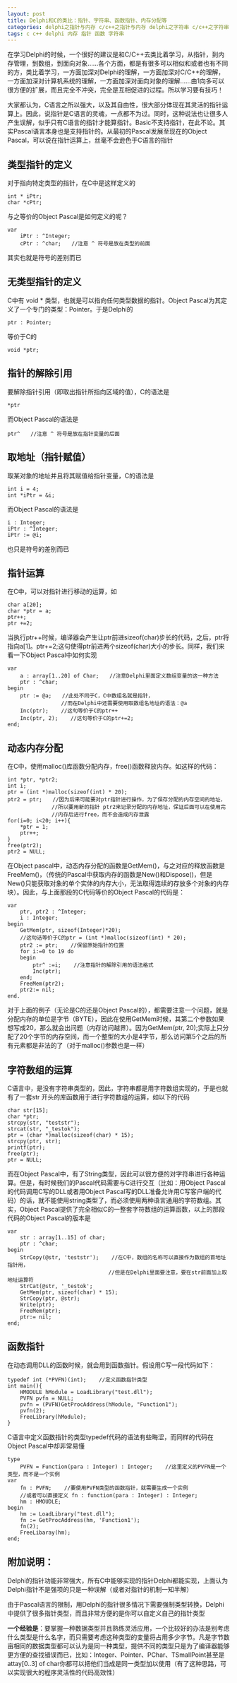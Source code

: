 ```yaml
---
layout: post
title: Delphi和C的类比：指针、字符串、函数指针、内存分配等 
categories: delphi之指针与内存 c/c++之指针与内存 delphi之字符串 c/c++之字符串 深入钻研之内存管理
tags: c c++ delphi 内存 指针 函数 字符串
---
```



在学习Delphi的时候，一个很好的建议是和C/C++去类比着学习，从指针，到内存管理，到数组，到面向对象……各个方面，都是有很多可以相似和或者也有不同的方，类比着学习，一方面加深对Delphi的理解，一方面加深对C/C++的理解，一方面加深对计算机系统的理解，一方面加深对面向对象的理解……由1向多可以很方便的扩展，而且完全不冲突，完全是互相促进的过程。所以学习要有技巧！

大家都认为，C语言之所以强大，以及其自由性，很大部分体现在其灵活的指针运算上。因此，说指针是C语言的灵魂，一点都不为过。同时，这种说法也让很多人产生误解，似乎只有C语言的指针才能算指针。Basic不支持指针，在此不论。其实Pascal语言本身也是支持指针的。从最初的Pascal发展至现在的Object Pascal，可以说在指针运算上，丝毫不会逊色于C语言的指针

类型指针的定义
--------

对于指向特定类型的指针，在C中是这样定义的

    int * iPtr;
    char *cPtr;

与之等价的Object Pascal是如何定义的呢？

    var
        iPtr : ^Integer;
        cPtr : ^char;　　//注意 ^ 符号是放在类型的前面

其实也就是符号的差别而已

无类型指针的定义
--------

C中有 void * 类型，也就是可以指向任何类型数据的指针。Object Pascal为其定义了一个专门的类型：Pointer。于是Delphi的

    ptr : Pointer;

等价于C的

    void *ptr;

指针的解除引用
--------

要解除指针引用（即取出指针所指向区域的值），C的语法是

    *ptr

而Object Pascal的语法是

    ptr^　　//注意 ^ 符号是放在指针变量的后面

取地址（指针赋值）
---------

取某对象的地址并且将其赋值给指针变量，C的语法是

    int i = 4;
    int *iPtr = &i;

而Object Pascal的语法是

    i : Integer;
    iPtr : ^Integer;
    iPtr := @i;

也只是符号的差别而已

指针运算
----

在C中，可以对指针进行移动的运算，如

    char a[20];
    char *ptr = a;
    ptr++;
    ptr +=2;

当执行ptr++时候，编译器会产生让ptr前进sizeof(char)步长的代码，之后，ptr将指向a[1]。ptr+=2;这句使得ptr前进两个sizeof(char)大小的步长。同样，我们来看一下Object Pascal中如何实现

    var
        a : array[1..20] of Char;　　//注意Delphi里面定义数组变量的这一种方法
        ptr : ^char;  
    begin
        ptr := @a;　　//此处不同于C，C中数组名就是指针，
                     //而在Delphi中还需要使用取数组名地址的语法：@a
        Inc(ptr);    //这句等价于C的ptr++
        Inc(ptr, 2);    //这句等价于C的ptr+=2;
    end;

动态内存分配
------

在C中，使用malloc()库函数分配内存，free()函数释放内存。如这样的代码：

    int *ptr, *ptr2;
    int i;
    ptr = (int *)malloc(sizeof(int) * 20);
    ptr2 = ptr;　　//因为后来可能要对ptr指针进行操作，为了保存分配的内存空间的地址，
                  //所以要用新的指针 ptr2来记录分配的内存地址，保证后面可以在使用完
                  //内存后进行free，而不会造成内存泄露
    for(i=0; i<20; i++){
        *ptr = 1;
        ptr++;
    }
    free(ptr2);
    ptr2 = NULL;

在Object pascal中，动态内存分配的函数是GetMem()，与之对应的释放函数是FreeMem()，（传统的Pascal中获取内存的函数是New()和Dispose()，但是New()只能获取对象的单个实体的内存大小，无法取得连续的存放多个对象的内存块）。因此，与上面那段的C代码等价的Object Pascal的代码是：

    var
        ptr, ptr2 : ^Integer;
        i : Integer;
    begin
        GetMem(ptr, sizeof(Integer)*20);
        //这句话等价于C的ptr = (int *)malloc(sizeof(int) * 20);
        ptr2 := ptr;    //保留原始指针的位置
        for i:=0 to 19 do
        begin
            ptr^ :=i;    //注意指针的解除引用的语法格式
            Inc(ptr);
        end;
        FreeMem(ptr2);
        ptr2:= nil;
    end.

对于上面的例子（无论是C的还是Object Pascal的），都需要注意一个问题，就是分配内存的单位是字节（BYTE），因此在使用GetMem时候，其第二个参数如果想写成20，那么就会出问题（内存访问越界）。因为GetMem(ptr, 20);实际上只分配了20个字节的内存空间，而一个整型的大小是4字节，那么访问第5个之后的所有元素都是非法的了（对于malloc()参数也是一样）

字符数组的运算
-------

C语言中，是没有字符串类型的，因此，字符串都是用字符数组实现的，于是也就有了一套str 开头的库函数用于进行字符数组的运算，如以下的代码

    char str[15];
    char *ptr;
    strcpy(str, "teststr");
    strcat(str, "_testok");
    ptr = (char *)malloc(sizeof(char) * 15);
    strcpy(ptr, str);
    printf(ptr);
    free(ptr);
    ptr = NULL;

而在Object Pascal中，有了String类型，因此可以很方便的对字符串进行各种运算。但是，有时候我们的Pascal代码需要与C进行交互（比如：用Object Pascal的代码调用C写的DLL或者用Object Pascal写的DLL准备允许用C写客户端的代码）的话，就不能使用string类型了，而必须使用两种语言通用的字符数组。其实，Object Pascal提供了完全相似C的一整套字符数组的运算函数，以上的那段代码的Object Pascal的版本是

    var
        str : array[1..15] of char;
        ptr : ^char;
    begin
        StrCopy(@str, 'teststr');    //在C中，数组的名称可以直接作为数组的首地址指针用，
                                    //但是在Delphi里面要注意，要在str前面加上取地址运算符
        StrCat(@str, '_testok';
        GetMem(ptr, sizeof(char) * 15);
        StrCopy(ptr, @str);
        Write(ptr);    
        FreeMem(ptr);
        ptr:= nil;
    end;

函数指针
----

在动态调用DLL的函数时候，就会用到函数指针。假设用C写一段代码如下：

    typedef int (*PVFN)(int);    //定义函数指针类型
    int main(){
        HMODULE hModule = LoadLibrary("test.dll");
        PVFN pvfn = NULL;
        pvfn = (PVFN)GetProcAddress(hModule, "Function1");
        pvfn(2);    
        FreeLibrary(hModule);
    }

C语言中定义函数指针的类型typedef代码的语法有些晦涩，而同样的代码在Object Pascal中却非常易懂

    type
        PVFN = Function(para : Integer) : Integer;    //这里定义的PVFN是一个类型，而不是一个实例
    var
        fn : PVFN;    //要使用PVFN类型的函数指针，就需要生成一个实例
        //或者可以直接定义 fn : function(para : Integer) : Integer;
        hm : HMOUDLE;
    begin
        hm := LoadLibrary("test.dll");
        fn := GetProcAddress(hm, 'Function1');
        fn(2);
        FreeLibaray(hm);
    end;

附加说明：
--

Delphi的指针功能非常强大，所有C中能够实现的指针Delphi都能实现，上面认为Delphi指针不是强项的只是一种误解（或者对指针的机制一知半解）

由于Pascal语言的限制，用Delphi的指针很多情况下需要强制类型转换，Delphi中提供了很多指针类型，而且非常方便的是你可以自定义自己的指针类型

**一个经验是**：要掌握一种数据类型并且熟练灵活应用，一个比较好的办法是别考虑什么类型是什么名字，而只需要考虑这种类型的变量将占用多少字节。凡是字节数亩相同的数据类型都可以认为是同一种类型，提供不同的类型只是为了编译器能够更方便的查找错误而已，比如：Integer、Pointer、PChar、TSmallPoint甚至是attay[0..3] of char你都可以把他们当成是同一类型加以使用（有了这种思路，可以实现很大的程序灵活性的代码高效性）
